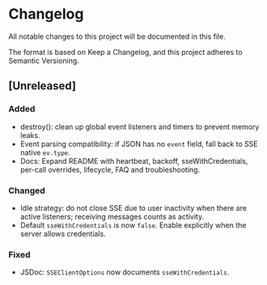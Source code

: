 # Changelog

All notable changes to this project will be documented in this file.

The format is based on Keep a Changelog, and this project adheres to Semantic Versioning.

## [Unreleased]
### Added
- destroy(): clean up global event listeners and timers to prevent memory leaks.
- Event parsing compatibility: if JSON has no `event` field, fall back to SSE native `ev.type`.
- Docs: Expand README with heartbeat, backoff, sseWithCredentials, per-call overrides, lifecycle, FAQ and troubleshooting.

### Changed
- Idle strategy: do not close SSE due to user inactivity when there are active listeners; receiving messages counts as activity.
- Default `sseWithCredentials` is now `false`. Enable explicitly when the server allows credentials.

### Fixed
- JSDoc: `SSEClientOptions` now documents `sseWithCredentials`.

